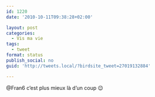 ```yaml
---
id: 1220
date: '2010-10-11T09:38:28+02:00'

layout: post
categories:
  - Vis ma vie
tags:
  - tweet
format: status
publish_social: no
guid: 'http://tweets.local/?birdsite_tweet=27019132884'

---
```


@Fran6 c’est plus mieux là d’un coup 😉